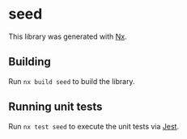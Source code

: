 # seed

This library was generated with [Nx](https://nx.dev).

## Building

Run `nx build seed` to build the library.

## Running unit tests

Run `nx test seed` to execute the unit tests via [Jest](https://jestjs.io).
